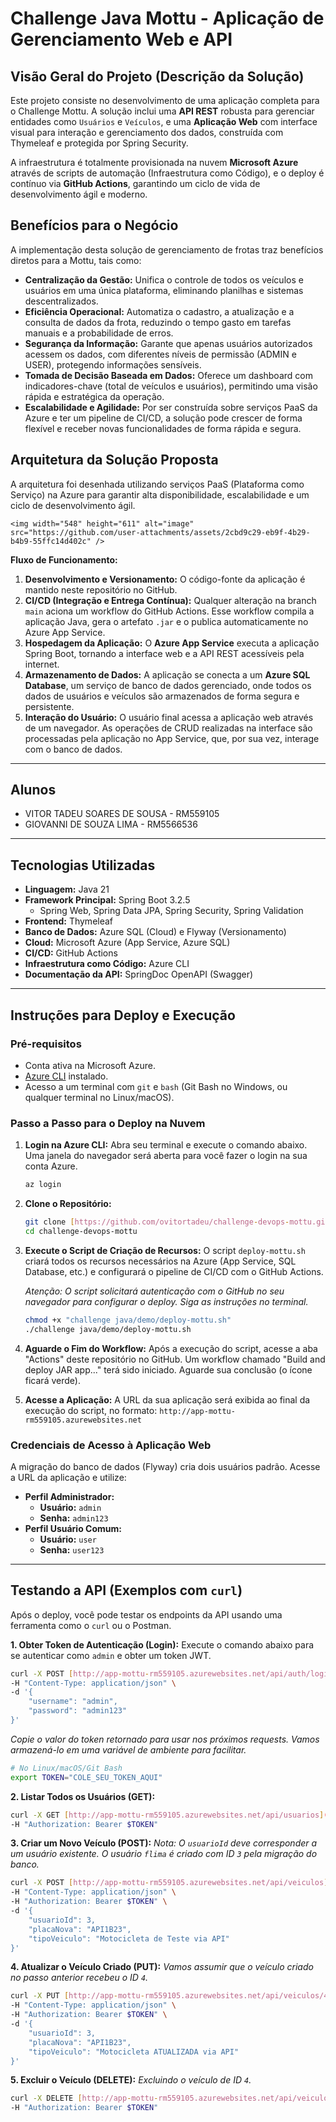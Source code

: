 # Challenge Java Mottu - Aplicação de Gerenciamento Web e API

## Visão Geral do Projeto (Descrição da Solução)

Este projeto consiste no desenvolvimento de uma aplicação completa para o Challenge Mottu. A solução inclui uma **API REST** robusta para gerenciar entidades como `Usuários` e `Veículos`, e uma **Aplicação Web** com interface visual para interação e gerenciamento dos dados, construída com Thymeleaf e protegida por Spring Security.

A infraestrutura é totalmente provisionada na nuvem **Microsoft Azure** através de scripts de automação (Infraestrutura como Código), e o deploy é contínuo via **GitHub Actions**, garantindo um ciclo de vida de desenvolvimento ágil e moderno.

## Benefícios para o Negócio

A implementação desta solução de gerenciamento de frotas traz benefícios diretos para a Mottu, tais como:

* **Centralização da Gestão:** Unifica o controle de todos os veículos e usuários em uma única plataforma, eliminando planilhas e sistemas descentralizados.
* **Eficiência Operacional:** Automatiza o cadastro, a atualização e a consulta de dados da frota, reduzindo o tempo gasto em tarefas manuais e a probabilidade de erros.
* **Segurança da Informação:** Garante que apenas usuários autorizados acessem os dados, com diferentes níveis de permissão (ADMIN e USER), protegendo informações sensíveis.
* **Tomada de Decisão Baseada em Dados:** Oferece um dashboard com indicadores-chave (total de veículos e usuários), permitindo uma visão rápida e estratégica da operação.
* **Escalabilidade e Agilidade:** Por ser construída sobre serviços PaaS da Azure e ter um pipeline de CI/CD, a solução pode crescer de forma flexível e receber novas funcionalidades de forma rápida e segura.

## Arquitetura da Solução Proposta

A arquitetura foi desenhada utilizando serviços PaaS (Plataforma como Serviço) na Azure para garantir alta disponibilidade, escalabilidade e um ciclo de desenvolvimento ágil.

```
<img width="548" height="611" alt="image" src="https://github.com/user-attachments/assets/2cbd9c29-eb9f-4b29-b4b9-55ffc14d402c" />

```

**Fluxo de Funcionamento:**

1.  **Desenvolvimento e Versionamento:** O código-fonte da aplicação é mantido neste repositório no GitHub.
2.  **CI/CD (Integração e Entrega Contínua):** Qualquer alteração na branch `main` aciona um workflow do GitHub Actions. Esse workflow compila a aplicação Java, gera o artefato `.jar` e o publica automaticamente no Azure App Service.
3.  **Hospedagem da Aplicação:** O **Azure App Service** executa a aplicação Spring Boot, tornando a interface web e a API REST acessíveis pela internet.
4.  **Armazenamento de Dados:** A aplicação se conecta a um **Azure SQL Database**, um serviço de banco de dados gerenciado, onde todos os dados de usuários e veículos são armazenados de forma segura e persistente.
5.  **Interação do Usuário:** O usuário final acessa a aplicação web através de um navegador. As operações de CRUD realizadas na interface são processadas pela aplicação no App Service, que, por sua vez, interage com o banco de dados.

---

## Alunos

* VITOR TADEU SOARES DE SOUSA - RM559105
* GIOVANNI DE SOUZA LIMA - RM5566536

---

## Tecnologias Utilizadas

* **Linguagem:** Java 21
* **Framework Principal:** Spring Boot 3.2.5
    * Spring Web, Spring Data JPA, Spring Security, Spring Validation
* **Frontend:** Thymeleaf
* **Banco de Dados:** Azure SQL (Cloud) e Flyway (Versionamento)
* **Cloud:** Microsoft Azure (App Service, Azure SQL)
* **CI/CD:** GitHub Actions
* **Infraestrutura como Código:** Azure CLI
* **Documentação da API:** SpringDoc OpenAPI (Swagger)

---

## Instruções para Deploy e Execução

### Pré-requisitos

* Conta ativa na Microsoft Azure.
* [Azure CLI](https://docs.microsoft.com/pt-br/cli/azure/install-azure-cli) instalado.
* Acesso a um terminal com `git` e `bash` (Git Bash no Windows, ou qualquer terminal no Linux/macOS).

### Passo a Passo para o Deploy na Nuvem

1.  **Login na Azure CLI:**
    Abra seu terminal e execute o comando abaixo. Uma janela do navegador será aberta para você fazer o login na sua conta Azure.
    ```bash
    az login
    ```

2.  **Clone o Repositório:**
    ```bash
    git clone [https://github.com/ovitortadeu/challenge-devops-mottu.git](https://github.com/ovitortadeu/challenge-devops-mottu.git)
    cd challenge-devops-mottu
    ```

3.  **Execute o Script de Criação de Recursos:**
    O script `deploy-mottu.sh` criará todos os recursos necessários na Azure (App Service, SQL Database, etc.) e configurará o pipeline de CI/CD com o GitHub Actions.

    *Atenção: O script solicitará autenticação com o GitHub no seu navegador para configurar o deploy. Siga as instruções no terminal.*
    ```bash
    chmod +x "challenge java/demo/deploy-mottu.sh"
    ./challenge java/demo/deploy-mottu.sh
    ```

4.  **Aguarde o Fim do Workflow:**
    Após a execução do script, acesse a aba "Actions" deste repositório no GitHub. Um workflow chamado "Build and deploy JAR app..." terá sido iniciado. Aguarde sua conclusão (o ícone ficará verde).

5.  **Acesse a Aplicação:**
    A URL da sua aplicação será exibida ao final da execução do script, no formato: `http://app-mottu-rm559105.azurewebsites.net`

### Credenciais de Acesso à Aplicação Web

A migração do banco de dados (Flyway) cria dois usuários padrão. Acesse a URL da aplicação e utilize:

* **Perfil Administrador:**
    * **Usuário:** `admin`
    * **Senha:** `admin123`
* **Perfil Usuário Comum:**
    * **Usuário:** `user`
    * **Senha:** `user123`

---

## Testando a API (Exemplos com `curl`)

Após o deploy, você pode testar os endpoints da API usando uma ferramenta como o `curl` ou o Postman.

**1. Obter Token de Autenticação (Login):**
Execute o comando abaixo para se autenticar como `admin` e obter um token JWT.

```bash
curl -X POST [http://app-mottu-rm559105.azurewebsites.net/api/auth/login](http://app-mottu-rm559105.azurewebsites.net/api/auth/login) \
-H "Content-Type: application/json" \
-d '{
    "username": "admin",
    "password": "admin123"
}'
```
*Copie o valor do token retornado para usar nos próximos requests. Vamos armazená-lo em uma variável de ambiente para facilitar.*

```bash
# No Linux/macOS/Git Bash
export TOKEN="COLE_SEU_TOKEN_AQUI"
```

**2. Listar Todos os Usuários (GET):**

```bash
curl -X GET [http://app-mottu-rm559105.azurewebsites.net/api/usuarios](http://app-mottu-rm559105.azurewebsites.net/api/usuarios) \
-H "Authorization: Bearer $TOKEN"
```

**3. Criar um Novo Veículo (POST):**
*Nota: O `usuarioId` deve corresponder a um usuário existente. O usuário `flima` é criado com ID `3` pela migração do banco.*

```bash
curl -X POST [http://app-mottu-rm559105.azurewebsites.net/api/veiculos](http://app-mottu-rm559105.azurewebsites.net/api/veiculos) \
-H "Content-Type: application/json" \
-H "Authorization: Bearer $TOKEN" \
-d '{
    "usuarioId": 3,
    "placaNova": "API1B23",
    "tipoVeiculo": "Motocicleta de Teste via API"
}'
```

**4. Atualizar o Veículo Criado (PUT):**
*Vamos assumir que o veículo criado no passo anterior recebeu o ID `4`.*

```bash
curl -X PUT [http://app-mottu-rm559105.azurewebsites.net/api/veiculos/4](http://app-mottu-rm559105.azurewebsites.net/api/veiculos/4) \
-H "Content-Type: application/json" \
-H "Authorization: Bearer $TOKEN" \
-d '{
    "usuarioId": 3,
    "placaNova": "API1B23",
    "tipoVeiculo": "Motocicleta ATUALIZADA via API"
}'
```

**5. Excluir o Veículo (DELETE):**
*Excluindo o veículo de ID `4`.*

```bash
curl -X DELETE [http://app-mottu-rm559105.azurewebsites.net/api/veiculos/4](http://app-mottu-rm559105.azurewebsites.net/api/veiculos/4) \
-H "Authorization: Bearer $TOKEN"
```
